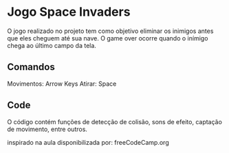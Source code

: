 # Jogo Space Invaders 

O jogo realizado no projeto tem como objetivo eliminar os inimigos antes que eles cheguem até sua nave. 
O game over ocorre quando o inímigo chega ao último campo da tela.

## Comandos
Movimentos: Arrow Keys 
Atirar: Space 

## Code 
O código contém funções de detecção de colisão, sons de efeito, captação de movimento, entre outros. 

inspirado na aula disponibilizada por: freeCodeCamp.org

